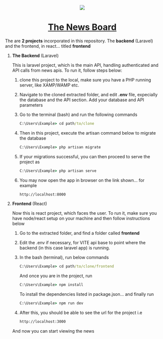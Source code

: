 
<div align="center">
    <img src="https://news.librarypure.com/images/read-news.png"/>
</div>
<h1 align="center">
    <a href="https://news.librarypure.com">The News Board</a>
</h1>

The are **2 projects** incorporated in this repository.
The **backend** (Laravel) and the frontend, in react... titled **frontend**

1. **The Backend** (Laravel)
   
   This is laravel project, which is the main API, handling authenticated and API calls from news apis.
   To run it, follow steps below:

   1. clone this project to the local, make sure you have a PHP running server, like XAMP/WAMP etc.
   2. Navigate to the cloned extracted folder, and edit **.env** file, expecially the database and the API section.
      Add your database and API parameters
   4. Go to the terminal (bash) and run the following commands

      ```cmd
      C:\Users\Example> cd path/to/clone
      ```
      
   5. Then in this project, execute the artisan command below to migrate the database

      ```cmd
      C:\Users\Example> php artisan migrate
      ```

   6. If your migrations successful, you can then proceed to serve the project as

      ```cmd
      C:\Users\Example> php artisan serve
      ```

   7. You may now open the  app in browser on the link shown... for example

      ```cmd
      http://localhost:8000
      ```

2. **Frontend** (React)

   Now this is react project, which faces the user.
   To run it, make sure you have node/react setup on your machine and then follow instructions below

   1. Go to the extracted folder, and find a folder called **frontend**
   2. Edit the .env if necessary, for VITE api base to point where the backend (in this case laravel app) is running.
   3. In the bash (terminal), run below commands
  
       ```cmd
      C:\Users\Example> cd path/to/clone/frontend
      ```
  
       And once you are in the project, run
  
      ```cmd
      C:\Users\Example> npm install
      ```
  
      To install the dependencies listed in package.json... and finally run
      
       ```cmd
      C:\Users\Example> npm run dev
      ```
       
   5. After this, you should be able to see the url for the project
      i.e

      ```cmd
      http://localhost:3000
      ```

   And now you can start viewing the news
   


